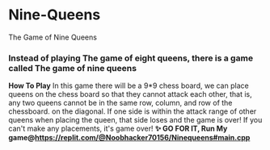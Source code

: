 # Nine-Queens
The Game of Nine Queens
### Instead of playing The game of eight queens, there is a game called The game of nine queens
**How To Play**
In this game there will be a 9*9 chess board, we can place queens on the chess board so that they cannot attack each other, that is, any two queens cannot be in the same row, column, and row of the chessboard. on the diagonal.
If one side is within the attack range of other queens when placing the queen, that side loses and the game is over!
If you can't make any placements, it's game over!
**✨ GO FOR IT, Run My game@https://replit.com/@Noobhacker70156/Ninequeens#main.cpp**
